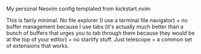 My personal Neovim config templated from kickstart.nvim

This is fairly minimal. No file explorer (I use a terminal file navigator) + no buffer management because I use tabs (it's actually much better than a bunch of buffers that urges you to tab through them because they would be at the top of your editor) + no startify stuff. Just telescope + a common set of extensions that works.
